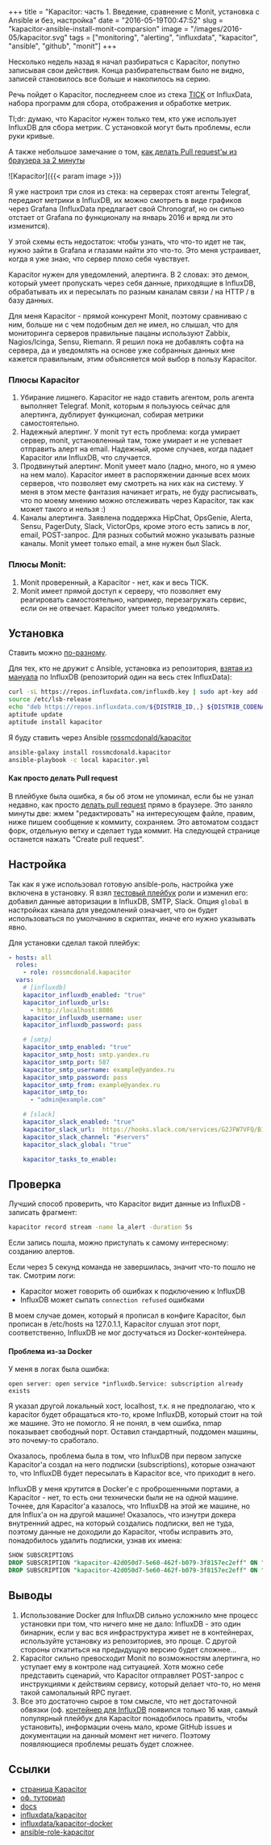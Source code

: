 +++
title = "Kapacitor: часть 1. Введение, сравнение с Monit, установка с Ansible и без, настройка"
date = "2016-05-19T00:47:52"
slug = "kapacitor-ansible-install-monit-comparsion"
image = "/images/2016-05/kapacitor.svg"
tags = ["monitoring", "alerting", "influxdata", "kapacitor", "ansible", "github", "monit"]
+++

Несколько недель назад я начал разбираться с Kapacitor, попутно записывая свои действия. Конца разбирательствам было не видно, записей становилось все больше и накопилось на серию.

Речь пойдет о Kapacitor, последнеем слое из стека [TICK](https://influxdata.com/get-started/what-is-the-tick-stack/) от InfluxData, набора программ для сбора, отображения и обработке метрик.

Tl;dr: думаю, что Kapacitor нужен только тем, кто уже использует InfluxDB для сбора метрик. С установкой могут быть проблемы, если руки кривые.

А также небольшое замечание о том, [как делать Pull request'ы из браузера за 2 минуты](/blog/2016/05/19/kapacitor-ansible-install-monit-comparsion/#github-pull-request)


![Kapacitor]({{< param image >}})
<!--more-->

Я уже настроил три слоя из стека: на серверах стоят агенты Telegraf, передают метрики в InfluxDB, их можно смотреть в виде графиков через Grafana (InfluxData предлагает свой Chronograf, но он сильно отстает от Grafana по функционалу на январь 2016 и вряд ли это изменится).

У этой схемы есть недостаток: чтобы узнать, что что-то идет не так, нужно зайти в Grafana и глазами найти это что-то. Это меня устраивает, когда я уже знаю, что сервер плохо себя чувствует.

Kapacitor нужен для уведомлений, алертинга. В 2 словах: это демон, который умеет пропускать через себя данные, приходящие в InfluxDB, обрабатывать их и пересылать по разным каналам связи / на HTTP / в базу данных.

Для меня Kapacitor - прямой конкурент Monit, поэтому сравниваю с ним, больше ни с чем подобным дел не имел, но слышал, что для мониторинга серверов правильные пацаны используют Zabbix, Nagios/Icinga, Sensu, Riemann. Я решил пока не добавлять софта на сервера, да и уведомлять на основе уже собранных данных мне кажется правильным, этим объясняется мой выбор в пользу Kapacitor.

### Плюсы Kapacitor
1. Убирание лишнего. Kapacitor не надо ставить агентом, роль агента выполняет Telegraf. Monit, которым я пользуюсь сейчас для алертинга, дублирует функционал, собирая метрики самостоятельно.
2. Надежный алертинг. У monit тут есть проблема: когда умирает сервер, monit, установленный там, тоже умирает и не успевает отправить алерт на email. Надежный, кроме случаев, когда падает Kapacitor или InfluxDB, что случается.
3. Продвинутый алертинг. Monit умеет мало (ладно, много, но я умею на нем мало). Kapacitor имеет в распоряжении данные всех моих серверов, что позволяет ему смотреть на них как на систему. У меня в этом месте фантазия начинает играть, не буду расписывать, что по моему мнению можно отслеживать через Kapacitor, так как может такого и нельзя :)
4. Каналы алертинга. Заявлена поддержка HipChat, OpsGenie, Alerta, Sensu, PagerDuty, Slack, VictorOps, кроме этого есть запись в лог, email, POST-запрос. Для разных событий можно указывать разные каналы. Monit умеет только email, а мне нужен был Slack.

### Плюсы Monit:
1. Monit проверенный, а Kapacitor - нет, как и весь TICK.
2. Monit имеет прямой доступ к серверу, что позволяет ему реагировать самостоятельно, например, перезагружать сервис, если он не отвечает. Kapacitor умеет только уведомлять.


## Установка
Ставить можно [по-разному](https://influxdata.com/downloads/#kapacitor).

Для тех, кто не дружит с Ansible, установка из репозитория, [взятая из мануала](https://docs.influxdata.com/influxdb/v0.13/introduction/installation/) по InfluxDB (репозиторий один на весь стек InfluxData):

``` sh
curl -sL https://repos.influxdata.com/influxdb.key | sudo apt-key add -
source /etc/lsb-release
echo "deb https://repos.influxdata.com/${DISTRIB_ID,,} ${DISTRIB_CODENAME} stable" | sudo tee /etc/apt/sources.list.d/influxdb.list
aptitude update
aptitude install kapacitor
```

Я буду ставить через Ansible [rossmcdonald/kapacitor](https://github.com/rossmcdonald/kapacitor)

``` sh
ansible-galaxy install rossmcdonald.kapacitor
ansible-playbook -c local kapacitor.yml
```

#### <a name="github-pull-request"></a>Как просто делать Pull request
В плейбуке была ошибка, я бы об этом не упоминал, если бы не узнал недавно, как просто [делать pull request](https://github.com/rossmcdonald/kapacitor/pull/1) прямо в браузере. Это заняло минуты две: жмем "редактировать" на интересующем файле, правим, ниже пишем сообщение к коммиту, сохраняем. Это автоматом создаст форк, отдельную ветку и сделает туда коммит. На следующей странице останется нажать "Create pull request".



## Настройка
Так как я уже использовал готовую ansible-роль, настройка уже включена в установку. Я взял [тестовый плейбук](https://github.com/rossmcdonald/kapacitor/blob/master/test.yml) роли и изменил его: добавил данные авторизации в InfluxDB, SMTP, Slack. Опция `global` в настройках канала для уведомлений означает, что он будет использоваться по умолчанию в скриптах, иначе его нужно указывать явно.


Для установки сделал такой плейбук:

``` yaml
- hosts: all
  roles:
    - role: rossmcdonald.kapacitor
  vars:
    # [influxdb]
    kapacitor_influxdb_enabled: "true"
    kapacitor_influxdb_urls:
      - http://localhost:8086
    kapacitor_influxdb_username: user
    kapacitor_influxdb_password: pass

    # [smtp]
    kapacitor_smtp_enabled: "true"
    kapacitor_smtp_host: smtp.yandex.ru
    kapacitor_smtp_port: 587
    kapacitor_smtp_username: example@yandex.ru
    kapacitor_smtp_password: pass
    kapacitor_smtp_from: example@yandex.ru
    kapacitor_smtp_to:
      - "admin@example.com"

    # [slack]
    kapacitor_slack_enabled: "true"
    kapacitor_slack_url:  https://hooks.slack.com/services/G2JFW7VFQ/B13UHEN5X/9J6IVIcUw9FGCeF7hfjFNGBn # url ненастоящий
    kapacitor_slack_channel: "#servers"
    kapacitor_slack_global: "true"

    kapacitor_tasks_to_enable:
```


## Проверка
Лучший способ проверить, что Kapacitor видит данные из InfluxDB - записать фрагмент:

``` sh
kapacitor record stream -name la_alert -duration 5s
```

Если запись пошла, можно приступать к самому интересному: созданию алертов.

Если через 5 секунд команда не завершилась, значит что-то пошло не так.
Смотрим логи:

- Kapacitor может говорить об ошибках к подключению к InfluxDB
- InfluxDB может сыпать `connection refused` ошибками

В моем случае домен, который я прописал в конфиге Kapacitor, был прописан в /etc/hosts на 127.0.1.1, Kapacitor слушал этот порт, соответственно, InfluxDB не мог достучаться из Docker-контейнера.


#### Проблема из-за Docker
У меня в логах была ошибка:

```
open server: open service *influxdb.Service: subscription already exists
```

Я указал другой локальный хост, localhost, т.к. я не предполагаю, что к kapacitor будет обращаться кто-то, кроме InfluxDB, который стоит на той же машине. Это не помогло. Я не понял, в чем ошибка, nmap показывает свободный порт. Оставил стандартный, поддомен машины, это почему-то сработало.

Оказалось, проблема была в том, что InfluxDB при первом запуске Kapacitor'а создал на него подписки (subscriptions), которые означают то, что InfluxDB будет пересылать в Kapacitor все, что приходит в него.

InfluxDB у меня крутится в Docker'е с проброшенными портами, а Kapacitor - нет, то есть они технически были не на одной машине. Точнее, для Kapacitor'а казалось, что InfluxDB на этой же машине, но для Influx'a он на другой машине! Оказалось, что изнутри докера внутренний адрес, на который создались подписки, вел не туда, поэтому данные не доходили до Kapacitor, чтобы исправить это, понадобилось удалить подписки, узнав их имена:

``` sql
SHOW SUBSCRIPTIONS
DROP SUBSCRIPTION "kapacitor-42d050d7-5e60-462f-b079-3f8157ec2eff" ON "telegraf"."default"
DROP SUBSCRIPTION "kapacitor-42d050d7-5e60-462f-b079-3f8157ec2eff" ON "_internal"."monitor"
```


## Выводы
1. Использование Docker для InfluxDB сильно усложнило мне процесс установки при том, что ничего мне не дало: InfluxDB - это один бинарник, если у вас вся инфраструктура живет не в контейнерах, используйте установку из репозиториев, это проще. С другой стороны откатиться на предыдущую версию будет сложнее...
2. Kapacitor сильно превосходит Monit по возможностям алертинга, но уступает ему в контроле над ситуацией. Хотя можно себе представить сценарий, что Kapacitor отправляет POST-запрос с инструкциями к действиям сервису, который делает что-то, но меня такой самопальный RPC пугает.
3. Все это достаточно сырое в том смысле, что нет достаточной обвязки (оф. [контейнер для InfluxDB](https://hub.docker.com/r/library/influxdb/) появился только 16 мая, самый популярный плейбук для Kapacitor понадобилось править, чтобы установить), информации очень мало, кроме GitHub issues и документации на данный момент нет ничего. Поэтому появляющиеся проблемы решать будет сложнее.


## Ссылки
- [страница Kapacitor](https://influxdata.com/time-series-platform/kapacitor/)
- [оф. туториал](https://influxdata.com/get-started/configuring-alerts-with-kapacitor/)
- [docs](https://docs.influxdata.com/kapacitor/v0.12/)
- [influxdata/kapacitor](https://github.com/influxdata/kapacitor)
- [influxdata/kapacitor-docker](https://github.com/influxdata/kapacitor-docker)
- [ansible-role-kapacitor](https://github.com/rossmcdonald/kapacitor)
